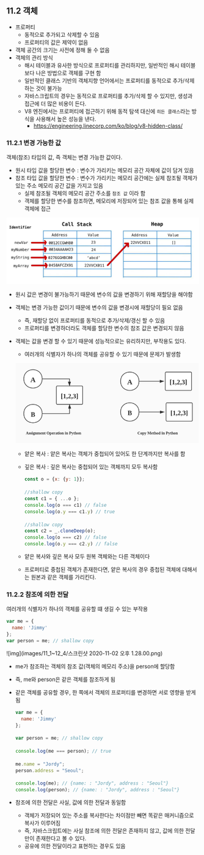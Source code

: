 ## 11.2 객체

- 프로퍼티
  - 동적으로 추가되고 삭제할 수 있음
  - 프로퍼티의 값은 제약이 없음
- 객체 공간의 크기는 사전에 정해 둘 수 없음
- 객체의 관리 방식
  - 해시 테이블과 유사한 방식으로 프로퍼티를 관리하지만, 일반적인 해시 테이블 보다 나은 방법으로 객체를 구현 함
  - 일반적인 클래스 기반의 객체지향 언어에서는 프로퍼티를 동적으로 추가/삭제하는 것이 불가능
  - 자바스크립트의 경우는 동적으로 프로퍼티를 추가/삭제 할 수 있지만, 생성과 접근에 더 많은 비용이 든다.
  - V8 엔진에서는 프로퍼티에 접근하기 위해 동적 탐색 대신에 `히든 클래스`라는 방식을 사용해서 높은 성능을 낸다.
    -  https://engineering.linecorp.com/ko/blog/v8-hidden-class/

### 11.2.1 변경 가능한 값

객체(참조) 타입의 값, 즉 객체는 변경 가능한 값이다.

- 원시 타입 값을 할당한 변수 : 변수가 가리키는 메모리 공간 자체에 값이 담겨 있음
- 참조 타입 값을 할당한 변수 : 변수가 가리키는 메모리 공간에는 실제 참조될 객체가 있는 주소 메모리 공간 값을 가지고 있음
  - 실제 참조될 객체의 메모리 공간 주소를 `참조 값`  이라 함
  - 객체를 할당한 변수를 참조하면, 메모리에 저장되어 있는 참조 값을 통해 실제 객체에 접근

![](images/11_1~12_4/memory7-20210815170919379.jpg)

- 원시 값은 변경이 불가능하기 때문에 변수의 값을 변경하기 위해 재할당을 해야함 

- 객체는 변경 가능한 값이기 때문에 변수의 값을 변경시에 재할당이 필요 없음

  - 즉, 재할당 없이 프로퍼티를 동적으로 추가/삭제/갱신 할 수 있음
  - 프로퍼티를 변경하더라도 객체를 할당한 변수의 참조 값은 변경되지 않음

- 객체는 값을 변경 할 수 있기 때문에 성능적으로는 유리하지만, 부작용도 있다.

  - 여러개의 식별자가 하나의 객체를 공유할 수 있기 때문에 문제가 발생함

  ![Python의 얕은 복사 및 전체 복사](images/11_1~12_4/1*ZxQsWfxGQ8zhaMDP2-1P6Q.jpeg)

  - 얕은 복사 : 얕은 복사는 객체가 중첩되어 있어도 한 단계까지만 복사를 함

  - 깊은 복사 : 깊은 복사는 중첩되어 있는 객체까지 모두 복사함

    ```js
    const o = {x: {y: 1}};
    
    //shallow copy
    const c1 = { ...o };
    console.log(o === c1) // false
    console.log(o.y === c1.y) // true
    
    //shallow copy
    const c2 = _.cloneDeep(o);
    console.log(o === c2) // false
    console.log(o.y === c2.y) // false
    ```

  - 얕은 복사와 깊은 복사 모두 원복 객체와는 다른 객체이다

  - 프로퍼티로 중첩된 객체가 존재한다면, 얕은 복사의 경우 중첩된 객체에 대해서는 원본과 같은 객체를 가리킨다.

### 11.2.2 참조에 의한 전달

여러개의 식별자가 하나의 객체를 공유할 떄 생길 수 있는 부작용

```js
var me = {
  name: 'Jimmy'
};
var person = me; // shallow copy
```

![img](images/11_1~12_4/스크린샷 2020-11-02 오후 1.28.00.png)

- me가 참조하는 객체의 참조 값(객체의 메모리 주소)을 person에 할당함

- 즉, me와 person은 같은 객체를 참조하게 됨

- 같은 객체를 공유할 경우, 한 쪽에서 객체의 프로퍼티를 변경하면 서로 영향을 받게 됨

  ```js
  var me = {
    name: 'Jimmy'
  };
  
  var person = me; // shallow copy
  
  console.log(me === person); // true
  
  me.name = "Jordy";
  person.address = "Seoul";
  
  console.log(me); // {name: : "Jordy", address : "Seoul"}
  console.log(person); // {name: : "Jordy", address : "Seoul"}
  ```

- 참조에 의한 전달은 사실, 값에 의한 전달과 동일함
  - 객체가 저장되어 있는 주소를 복사한다는 차이점만 빼면 똑같은 매커니즘으로 복사가 이루어짐
  - 즉, 자바스크립트에는 사실 참조에 의한 전달은 존재하지 않고, 값에 의한 전달 만이 존재한다고 볼 수 있다.
  - 공유에 의한 전달이라고 표현하는 경우도 있음
